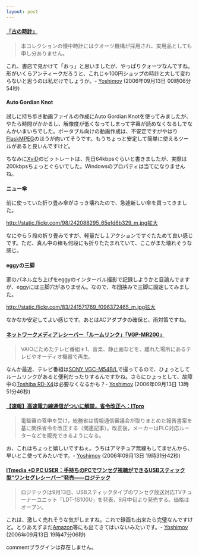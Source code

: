 ```yaml
---
layout: post
---
```

<h4><a href="http://www.oldtokei.jp/boost1.php">「古の時計」</a></h4>
<blockquote><p>本コレクションの懐中時計にはクオーツ機構が採用され、実用品としても申し分ありません。</p>
</blockquote>
<p>これ、書店で見かけて「おっ」と思いましたが、やっぱりクォーツなんですね。形がいくらアンティークだろうと、これじゃ100円ショップの時計と大して変わらないと思うのは私だけでしょうか。- <a href="/?page=Yoshimov" class="wikipage">Yoshimov</a> (2006年09月13日 00時06分54秒)</p>
<h4>Auto Gordian Knot</h4>
<p>試しに持ち歩き動画ファイルの作成にAuto Gordian Knotを使ってみましたが、やたら時間がかかるし、解像度が低くなってしまって字幕が読めなくなるしでなんかいまいちでした。ポータブル向けの動画作成は、不安定ですがやはり<a href="http://flaskmpeg.sourceforge.net/">FlaskMPEG</a>のほうが向いてそうです。もうちょっと安定して簡単に使えるツールがあると良いんですけど。</p>
<p>ちなみに<a href="http://www.xvidmovies.com/codec/">XviD</a>のビットレートは、先日64kbpsぐらいと書きましたが、実際は200kbpsちょっとぐらいでした。Windowsのプロパティは当てになりませんね。</p>
<h4>ニュー傘</h4>
<p>前に使っていた折り畳み傘がさっき壊れたので、急遽新しい傘を買ってきました。</p>
<p><a href="http://static.flickr.com/98/242088295_65efd6b329_m.jpg">http://static.flickr.com/98/242088295_65efd6b329_m.jpg</a><a href="http://flickr.com/photos/yoshimov/242088295/">拡大</a></p>
<p>なにやら５段の折り畳みですが、軽量だし１アクションですぐたためて良い感じです。ただ、真ん中の棒も何段にも折りたたまれていて、ここがまた壊れそうな感じ。</p>
<h4>eggyの三脚</h4>
<p>家のパネル立ち上げをeggyのインターバル撮影で記録しようかと目論んでますが、eggyには三脚穴がありません。なので、布団挟みで三脚に固定してみました。</p>
<p><a href="http://static.flickr.com/83/241571769_f096372465_m.jpg">http://static.flickr.com/83/241571769_f096372465_m.jpg</a><a href="http://flickr.com/photos/yoshimov/241571769/">拡大</a></p>
<p>なかなか安定してよい感じです。あとはACアダプタの確保と、雨対策ですね。</p>
<h4><a href="http://www.ecat.sony.co.jp/vaio/acc/acc.cfm?pd=23391">ネットワークメディアレシーバー「ルームリンク」「VGP-MR200」</a></h4>
<blockquote><p>VAIOにためたテレビ番組＊1、音楽、静止画などを、離れた場所にあるテレビやオーディオ機器で再生。</p>
</blockquote>
<p>なんか最近、テレビ番組は<a href="/?page=SONY+VGC%2DM54B%2FL" class="wikipage">SONY VGC-M54B/L</a>で撮ってるので、ひょっとしてルームリンクがあると便利だったりするんですかね。さらにひょっとして、故障中の<a href="/?page=Toshiba+RD%2DX4" class="wikipage">Toshiba RD-X4</a>は必要なくなるかも？- <a href="/?page=Yoshimov" class="wikipage">Yoshimov</a> (2006年09月13日 13時51分46秒)</p>
<h4><a href="http://itpro.nikkeibp.co.jp/article/NEWS/20060913/247972/">【速報】高速電力線通信がついに解禁，省令改正へ：ITpro</a></h4>
<blockquote><p>電監審の答申を受け，総務省は情報通信審議会が取りまとめた報告書案を基に関係省令を改正する（関連記事）。改正後，メーカーはPLC対応ルーターなどを販売できるようになる。</p>
</blockquote>
<p>お、これはちょっと嬉しいですねぇ。うちはアマチュア無線もしてませんから、早いとこ使ってみたいです。- <a href="/?page=Yoshimov" class="wikipage">Yoshimov</a> (2006年09月13日 19時31分42秒)</p>
<h4><a href="http://plusd.itmedia.co.jp/pcuser/articles/0609/13/news047.html">ITmedia +D PC USER：手持ちのPCでワンセグ視聴ができるUSBスティック型“ワンセグレシーバー”発売――ロジテック</a></h4>
<blockquote><p>ロジテックは9月13日、USBスティックタイプのワンセグ放送対応TVチューナーユニット「LDT-1S100U」を発表、9月中旬より発売する。価格はオープン。</p>
</blockquote>
<p>これは、激しく売れそうな気がしますね。これで録画も出来たら完璧なんですけど。とりあえずまだ<a href="http://www.amazon.co.jp/">Amazon</a>等にも出てきてはいないみたいです。- <a href="/?page=Yoshimov" class="wikipage">Yoshimov</a> (2006年09月13日 19時47分06秒)</p>
<p><span class="error">commentプラグインは存在しません。</span> </p>
